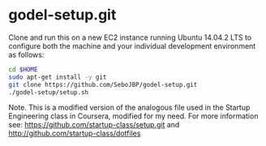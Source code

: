 godel-setup.git
===============
Clone and run this on a new EC2 instance running Ubuntu 14.04.2 LTS to
configure both the machine and your individual development environment as
follows:

```sh
cd $HOME
sudo apt-get install -y git
git clone https://github.com/SeboJBP/godel-setup.git
./godel-setup/setup.sh   
```

Note.
This is a modified version of the analogous file used in the Startup Engineering class in Coursera, modified for my need. 
For more information see: https://github.com/startup-class/setup.git and http://github.com/startup-class/dotfiles
